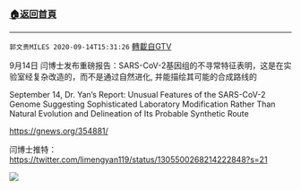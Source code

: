 ﻿###  [:house:返回首頁](https://github.com/ourhimalayas/txt)
---

`郭文贵MILES 2020-09-14T15:31:26` [轉載自GTV](https://gtv.org/web/#/UserInfo/5e596957357cc612d35a8044)

9月14日 闫博士发布重磅报告：SARS-CoV-2基因组的不寻常特征表明，这是在实验室经复杂改造的，而不是通过自然进化, 并能描绘其可能的合成路线的

September 14, Dr. Yan’s Report: Unusual Features of the SARS-CoV-2 Genome Suggesting Sophisticated Laboratory Modification Rather Than Natural Evolution and Delineation of Its Probable Synthetic Route

https://gnews.org/354881/

闫博士推特：
https://twitter.com/limengyan119/status/1305500268214222848?s=21

[![](https://filegroup.gtv.org/cdn-cgi/image/width=600/https://filegroup.gtv.org/group3/default/20200914/15/31/0/115ec442de6216d6f40460c6a38184b1)](https://filegroup.gtv.org/group3/default/20200914/15/31/0/97e2eb26e2fbd93c467a7ffa58fec2ca.MOV)